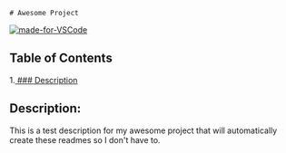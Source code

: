 
    # Awesome Project
[![made-for-VSCode](https://img.shields.io/badge/Made%20for-VSCode-1f425f.svg)](https://code.visualstudio.com/)
    
## Table of Contents
1.[ ### Description](#Description)

## Description:<a name = "Description"></a>
This is a test description for my awesome project that will automatically create these readmes so I don't have to.
